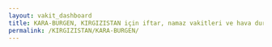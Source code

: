 ```yaml
---
layout: vakit_dashboard
title: KARA-BURGEN, KIRGIZISTAN için iftar, namaz vakitleri ve hava durumu - ilçe/eyalet seç
permalink: /KIRGIZISTAN/KARA-BURGEN/
---
```


<script type="text/javascript">
  var GLOBAL_COUNTRY = 'KIRGIZISTAN';
  var GLOBAL_CITY = 'KARA-BURGEN';
  var GLOBAL_STATE = '';
  var lat = 72;
  var lon = 21;
</script>
